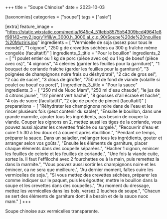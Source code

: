 +++
title = "Soupe Chinoise"
date = 2023-10-03

[taxonomies]
categories = ["soupe"]
tags = ["asie"]

[extra]
feature_image = "https://static.wixstatic.com/media/f645c4_51febb8575b54309bcd49641e8f98142~mv2.jpg/v1/fill/w_3000,h_3000,al_c,q_90/Soupe%20de%20nouilles%20Muziris.jpg"
ingredients = [
  "Vermicelle de soja (assez pour tous le monde)",
  "1 oignon",
  "250 g de crevettes séchées ou 300 g fraîche même congelée (facultatif)"
]
ingredients_2_title = "Pour le bouillon"
ingredients_2 = [
  "1 poulet entier ou 1 kg de porc (pièce avec os) ou 1 kg de boeuf (pièce avec os)",
  "4 oignons",
  "4 celeries (garder les feuilles pour la garniture)",
  "1 bouquet de coriande fraîche (garder les feuilles pour la garniture)",
  "3 poignées de champignons noire frais ou déshydraté",
  "2 càc de gros sel",
  "2 càc de sucre",
  "3 clous de girofle",
  "750 ml de fond de viande (volaille si poulet ou boeuf ou porc)",
]
ingredients_3_title = "Pour la sauce"
ingredients_3 = [
  "250 ml de Nuoc Mam",
  "250 ml d'eau chaude",
  "le jus de 4 citrons jaune",
  "1/2 piment vert haché",
  "8 gousses d'ail écrasé et haché",
  "4 càs de sucre (facultatif)",
  "2 càc de purée de piment (facultatif)"
]
preparations = [
  "Réhydrater les champignons noire dans de l'eau et les rincer plusieurs fois (peut contenir du sable)",
  "Ensuite le bouillon, dans une grande marmite, ajouter tous les ingrédients, pas besoin de couper la viande. Couper les oignons en 2, mettez aussi les tiges de la coriande, vous pouvez aussi ajouter les crevettes fraîche ou surgelé.",
  "Recouvrir d'eau et cuire 1 h 30 à feu doux et à couvert après ébullition.",
  "Pendant ce temps, préparer la sauce. Dans un saladier, mélanger tous les ingrédients, gouter et arranger selon vos goûts.",
  "Ensuite les éléments de garniture, placer chaque éléments dans des coupelle séparées.",
  "Hacher 1 oignon, emincer les feuilles de celerie et les feuilles de coriande.",
  "Une fois la viande cuite, sortez la. Il faut l'effiloché avec 2 fourchettes ou à la main, puis remettez la dans la marmite.",
  "Vous pouvez aussi sortir les champignons noire et les émincer, ca ne sera que meilleure.",
  "Au dernier moment, faîtes cuire les vermicelles de soja.",
  "Si vous mettez des crevettes séchées, préparer les comme indiquer sur le paquet, puis les égoutter, mettre le bouillon dans la soupe et les crevettes dans des coupelles.",
  "Au moment du dressage, mettez les vermicelles dans les bols, versez 2 louches de soupe.",
  "Chacun se sert des éléments de garniture dont il a besoin et de la sauce nuoc mam."
]
+++

Soupe chinoise aux vermicelles transparente.
